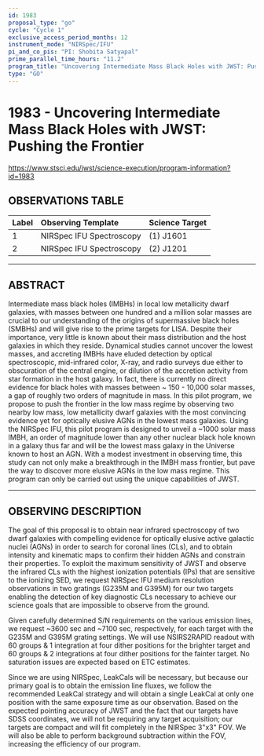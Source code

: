 ```yaml
---
id: 1983
proposal_type: "go"
cycle: "Cycle 1"
exclusive_access_period_months: 12
instrument_mode: "NIRSpec/IFU"
pi_and_co_pis: "PI: Shobita Satyapal"
prime_parallel_time_hours: "11.2"
program_title: "Uncovering Intermediate Mass Black Holes with JWST: Pushing the Frontier"
type: "GO"
---
```

# 1983 - Uncovering Intermediate Mass Black Holes with JWST: Pushing the Frontier
https://www.stsci.edu/jwst/science-execution/program-information?id=1983
## OBSERVATIONS TABLE
| Label | Observing Template       | Science Target |
| :---- | :----------------------- | :------------- |
| 1     | NIRSpec IFU Spectroscopy | (1) J1601      |
| 2     | NIRSpec IFU Spectroscopy | (2) J1201      |

---

## ABSTRACT

Intermediate mass black holes (IMBHs) in local low metallicity dwarf galaxies, with masses between one hundred and a million solar masses are crucial to our understanding of the origins of supermassive black holes (SMBHs) and will give rise to the prime targets for LISA. Despite their importance, very little is known about their mass distribution and the host galaxies in which they reside. Dynamical studies cannot uncover the lowest masses, and accreting IMBHs have eluded detection by optical spectroscopic, mid-infrared color, X-ray, and radio surveys due either to obscuration of the central engine, or dilution of the accretion activity from star formation in the host galaxy. In fact, there is currently no direct evidence for black holes with masses between ~ 150 - 10,000 solar masses, a gap of roughly two orders of magnitude in mass. In this pilot program, we propose to push the frontier in the low mass regime by observing two nearby low mass, low metallicity dwarf galaxies with the most convincing evidence yet for optically elusive AGNs in the lowest mass galaxies. Using the NIRSpec IFU, this pilot program is designed to unveil a ~1000 solar mass IMBH, an order of magnitude lower than any other nuclear black hole known in a galaxy thus far and will be the lowest mass galaxy in the Universe known to host an AGN. With a modest investment in observing time, this study can not only make a breakthrough in the IMBH mass frontier, but pave the way to discover more elusive AGNs in the low mass regime. This program can only be carried out using the unique capabilities of JWST.

---

## OBSERVING DESCRIPTION

The goal of this proposal is to obtain near infrared spectroscopy of two dwarf galaxies with compelling evidence for optically elusive active galactic nuclei (AGNs) in order to search for coronal lines (CLs), and to obtain intensity and kinematic maps to confirm their hidden AGNs and constrain their properties. To exploit the maximum sensitivity of JWST and observe the infrared CLs with the highest ionization potentials (IPs) that are sensitive to the ionizing SED, we request NIRSpec IFU medium resolution observations in two gratings (G235M and G395M) for our two targets enabling the detection of key diagnostic CLs necessary to achieve our science goals that are impossible to observe from the ground.

Given carefully determined S/N requirements on the various emission lines, we request ~3600 sec and ~7100 sec, respectively, for each target with the G235M and G395M grating settings. We will use NSIRS2RAPID readout with 60 groups & 1 integration at four dither positions for the brighter target and 60 groups & 2 integrations at four dither positions for the fainter target. No saturation issues are expected based on ETC estimates.

Since we are using NIRSpec, LeakCals will be necessary, but because our primary goal is to obtain the emission line fluxes, we follow the recommended LeakCal strategy and will obtain a single LeakCal at only one position with the same exposure time as our observation. Based on the expected pointing accuracy of JWST and the fact that our targets have SDSS coordinates, we will not be requiring any target acquisition; our targets are compact and will fit completely in the NIRSpec 3"x3" FOV. We will also be able to perform background subtraction within the FOV, increasing the efficiency of our program.